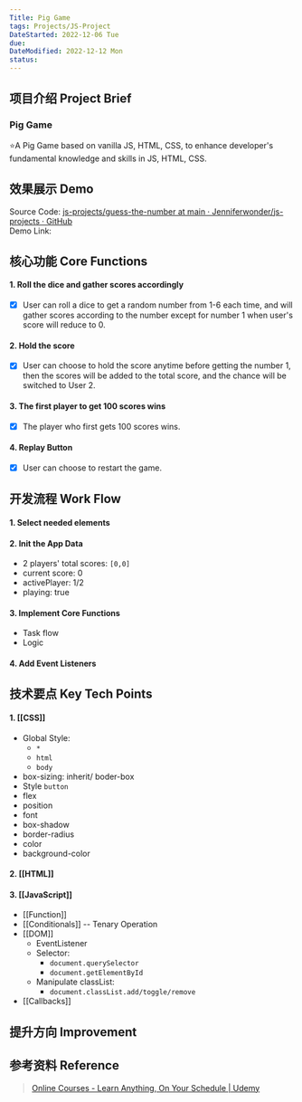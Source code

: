 ```yaml
---
Title: Pig Game
tags: Projects/JS-Project
DateStarted: 2022-12-06 Tue
due:
DateModified: 2022-12-12 Mon
status:
---
```


## 项目介绍 Project Brief

### Pig Game

⭐A Pig Game based on vanilla JS, HTML, CSS, to enhance developer's fundamental knowledge and skills in JS, HTML, CSS.

## 效果展示 Demo

Source Code: [js-projects/guess-the-number at main · Jenniferwonder/js-projects · GitHub](https://github.com/Jenniferwonder/js-projects/tree/main/guess-the-number#2-javascript)  
Demo Link:

## 核心功能 Core Functions

#### 1. Roll the dice and gather scores accordingly

- [x] User can roll a dice to get a random number from 1-6 each time, and will gather scores according to the number except for number 1 when user's score will reduce to 0.

#### 2. Hold the score

- [x] User can choose to hold the score anytime before getting the number 1, then the scores will be added to the total score, and the chance will be switched to User 2.

#### 3. The first player to get 100 scores wins

- [x] The player who first gets 100 scores wins.

#### 4. Replay Button

- [x] User can choose to restart the game.

## 开发流程 Work Flow

#### 1. Select needed elements

#### 2. Init the App Data

- 2 players' total scores: `[0,0]`
- current score: 0
- activePlayer: 1/2
- playing: true

#### 3. Implement Core Functions

- Task flow
- Logic

#### 4. Add Event Listeners

## 技术要点 Key Tech Points

#### 1. [[CSS]]

- Global Style:
  - `*`
  - `html`
  - `body`
- box-sizing: inherit/ boder-box
- Style `button`
- flex
- position
- font
- box-shadow
- border-radius
- color
- background-color

#### 2. [[HTML]]

#### 3. [[JavaScript]]

- [[Function]]
- [[Conditionals]] -- Tenary Operation
- [[DOM]]
  - EventListener
  - Selector:
    - `document.querySelector`
    - `document.getElementById`
  - Manipulate classList:
    - `document.classList.add/toggle/remove`
- [[Callbacks]]

## 提升方向 Improvement

## 参考资料 Reference

> [Online Courses - Learn Anything, On Your Schedule | Udemy](https://www.udemy.com/course/the-complete-javascript-course/learn/lecture/22649207?start=0#overview)
